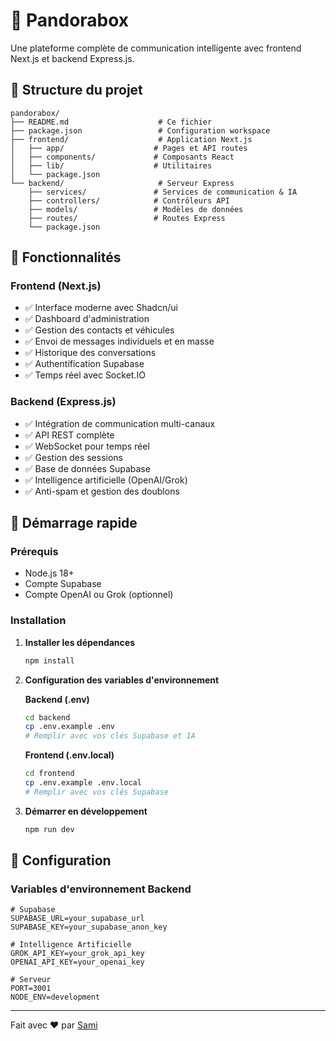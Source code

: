 # 🚀 Pandorabox

Une plateforme complète de communication intelligente avec frontend Next.js et backend Express.js.

## 📁 Structure du projet

```
pandorabox/
├── README.md                    # Ce fichier
├── package.json                 # Configuration workspace
├── frontend/                    # Application Next.js
│   ├── app/                    # Pages et API routes
│   ├── components/             # Composants React
│   ├── lib/                    # Utilitaires
│   └── package.json
└── backend/                     # Serveur Express
    ├── services/               # Services de communication & IA
    ├── controllers/            # Contrôleurs API
    ├── models/                 # Modèles de données
    ├── routes/                 # Routes Express
    └── package.json
```

## 🌟 Fonctionnalités

### Frontend (Next.js)
- ✅ Interface moderne avec Shadcn/ui
- ✅ Dashboard d'administration
- ✅ Gestion des contacts et véhicules
- ✅ Envoi de messages individuels et en masse
- ✅ Historique des conversations
- ✅ Authentification Supabase
- ✅ Temps réel avec Socket.IO

### Backend (Express.js)
- ✅ Intégration de communication multi-canaux
- ✅ API REST complète
- ✅ WebSocket pour temps réel
- ✅ Gestion des sessions
- ✅ Base de données Supabase
- ✅ Intelligence artificielle (OpenAI/Grok)
- ✅ Anti-spam et gestion des doublons

## 🚀 Démarrage rapide

### Prérequis
- Node.js 18+
- Compte Supabase
- Compte OpenAI ou Grok (optionnel)

### Installation

1. **Installer les dépendances**
   ```bash
   npm install
   ```

2. **Configuration des variables d'environnement**
   
   **Backend (.env)**
   ```bash
   cd backend
   cp .env.example .env
   # Remplir avec vos clés Supabase et IA
   ```

   **Frontend (.env.local)**
   ```bash
   cd frontend
   cp .env.example .env.local
   # Remplir avec vos clés Supabase
   ```

3. **Démarrer en développement**
   ```bash
   npm run dev
   ```

## 🔧 Configuration

### Variables d'environnement Backend
```env
# Supabase
SUPABASE_URL=your_supabase_url
SUPABASE_KEY=your_supabase_anon_key

# Intelligence Artificielle
GROK_API_KEY=your_grok_api_key
OPENAI_API_KEY=your_openai_key

# Serveur
PORT=3001
NODE_ENV=development
```

---

Fait avec ❤️ par [Sami](https://github.com/yourusername)
